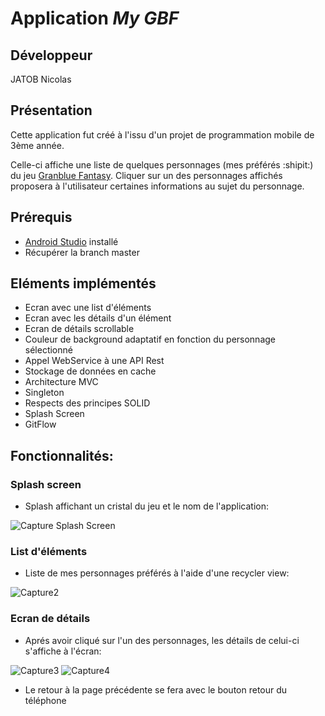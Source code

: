 # Application *My GBF*

##  **Développeur**
JATOB Nicolas

##  **Présentation**

Cette application fut créé à l'issu d'un projet de programmation mobile de 3ème année.

Celle-ci  affiche une liste de quelques personnages (mes préférés :shipit:) du jeu [Granblue Fantasy](https://granbluefantasy.jp/en/).
Cliquer sur un des personnages affichés proposera à l'utilisateur certaines informations au sujet du personnage.

## Prérequis
- [Android Studio](https://developer.android.com/studio/) installé
- Récupérer la branch master

## Eléments implémentés
- Ecran avec une list d'éléments
- Ecran avec les détails d'un élément
- Ecran de détails scrollable
- Couleur de background adaptatif en fonction du personnage sélectionné
- Appel WebService à une API Rest
- Stockage de données en cache
- Architecture MVC
- Singleton
- Respects des principes SOLID
- Splash Screen
- GitFlow

## Fonctionnalités:
### Splash screen
- Splash affichant un cristal du jeu et le nom de l'application:

![Capture Splash Screen](https://user-images.githubusercontent.com/62256154/85235636-9f870c80-b451-11ea-89f6-2e82b117b555.PNG)

### List d'éléments
- Liste de mes personnages préférés à l'aide d'une recycler view:

![Capture2](https://user-images.githubusercontent.com/62256154/85235677-fe4c8600-b451-11ea-801d-3f637193bb63.PNG)

### Ecran de détails
- Aprés avoir cliqué sur l'un des personnages, les détails de celui-ci s'affiche à l'écran:

![Capture3](https://user-images.githubusercontent.com/62256154/85235723-4d92b680-b452-11ea-8aa4-efbb71123b34.PNG)
![Capture4](https://user-images.githubusercontent.com/62256154/85235731-584d4b80-b452-11ea-834a-53498bdacd2e.PNG)

- Le retour à la page précédente se fera avec le bouton retour du téléphone
